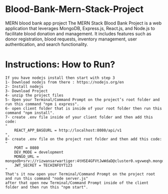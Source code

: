 # Blood-Bank-Mern-Stack-Project

MERN blood bank app project
The MERN Stack Blood Bank Project is a web application that leverages MongoDB, Express.js, React.js, and Node.js to facilitate blood donation and management. It includes features such as donor registration, blood requests, inventory management, user authentication, and search functionality.


# Instructions: How to Run?
    If you have nodejs install then start with step 3
    1- Download nodejs from there : https://nodejs.org/en
    2- Install nodejs
    3- Download Project
    4- unzip the project files
    5- Open your Terminal/Command Prompt on the project’s root folder and run this command "npm i express".
    6- open client folder that is inside of your root folder then run this command "npm install".
    7- create .env file inside of your client folder and then add this code: 
    "
        REACT_APP_BASEURL = http://localhost:8080/api/v1
    ",
    8- create .env file on the project root folder and then add this code:
    "
        PORT = 8080
        DEV_MODE = development
        MONGO_URL = mongodb+srv://rizwansarwartiger:4tHSE4GFVtJwWdaD@cluster0.vgvweqh.mongodb.net/bloodBank
        JWT_SECRET = TECHINFOYT123
    "
    That's it now open your Terminal/Command Prompt on the project root and run this command "node server.js"
    after that open new Terminal/Command Prompt inside of the client folder and then run this "npm start".